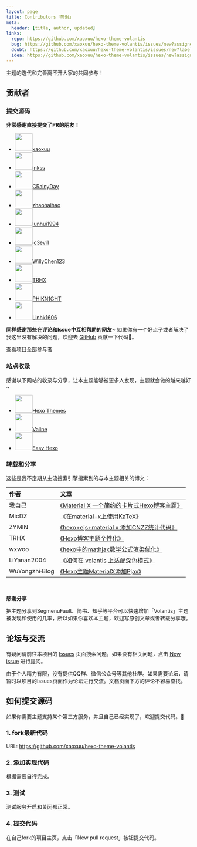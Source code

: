 ```yaml
---
layout: page
title: Contributors「鸣谢」
meta:
  header: [title, author, updated]
links:
  repo: https://github.com/xaoxuu/hexo-theme-volantis
  bug: https://github.com/xaoxuu/hexo-theme-volantis/issues/new?assignees=&labels=BUG&template=bug-report.md
  doubt: https://github.com/xaoxuu/hexo-theme-volantis/issues/new?labels=疑问&template=question-report.md
  idea: https://github.com/xaoxuu/hexo-theme-volantis/issues/new?assignees=&labels=建议&template=feature-request.md
---
```


主题的迭代和完善离不开大家的共同参与！

## 贡献者

### 提交源码

**非常感谢直接提交了PR的朋友！**

<ul class="pure circle">
<li><a href='https://github.com/xaoxuu'><img height='48px' src='https://avatars1.githubusercontent.com/u/16400144?s=48&v=4'>xaoxuu</a></li>
<li><a href='https://github.com/inkss'><img height='48px' src='https://avatars2.githubusercontent.com/u/31947043?s=48&v=4'>inkss</a></li>
<li><a href='https://github.com/CRainyDay'><img height='48px' src='https://avatars2.githubusercontent.com/u/46487957?s=48&v=4'>CRainyDay</a></li>
<li><a href='https://github.com/zhaohaihao'><img height='48px' src='https://avatars1.githubusercontent.com/u/16284860?s=48&v=4'>zhaohaihao</a></li>
<li><a href='https://github.com/lunhui1994'><img height='48px' src='https://avatars2.githubusercontent.com/u/18746902?s=48&v=4'>lunhui1994</a></li>
<li><a href='https://github.com/ic3evi1'><img height='48px' src='https://avatars0.githubusercontent.com/u/11464700?s=48&v=4'>ic3evi1</a></li>
<li><a href='https://github.com/WillyChen123'><img height='48px' src='https://avatars2.githubusercontent.com/u/8603271?s=48&v=4'>WillyChen123</a></li>
<li><a href='https://github.com/TRHX'><img height='48px' src='https://avatars3.githubusercontent.com/u/42269246?s=48&v=4'>TRHX</a></li>
<li><a href='https://github.com/PHIKN1GHT'><img height='48px' src='https://avatars0.githubusercontent.com/u/42083023?s=48&v=4'>PHIKN1GHT</a></li>
<li><a href='https://github.com/Linhk1606'><img height='48px' src='https://avatars1.githubusercontent.com/u/50829219?s=48&v=4'>Linhk1606</a></li>
</ul>


**同样感谢那些在评论和Issue中互相帮助的网友~**
如果你有一个好点子或者解决了我这里没有解决的问题，欢迎去 <btn>[GitHub](https://github.com/xaoxuu/hexo-theme-volantis/)</btn> 贡献一下代码👏。

<btn class='regular'>[查看项目全部参与者](https://github.com/xaoxuu/hexo-theme-volantis/Contr)</btn>

### 站点收录

感谢以下网站的收录与分享，让本主题能够被更多人发现，主题就会做的越来越好~

<ul class="pure rounded auto-width">
<li><a href='https://hexo.io/themes/'><img height='48px' src='https://img.vim-cn.com/72/7e917e9b7bd3ee1cb593494610506c998eefb2.jpg'>Hexo Themes</a></li>
<li><a href='https://valine.js.org/hexo.html#hexo-theme-volantis'><img height='48px' src='https://img.vim-cn.com/69/c9df34f04c86d32de9096a595fb5865711403c.png'>Valine</a></li>
<li><a href='https://easyhexo.com/2-Theme-use-and-config/2-6-hexo-theme-volantis/'><img height='48px' src='https://img.vim-cn.com/f9/9aa61ab88b95cdbee98929700ec250c640def9.jpg'>Easy Hexo</a></li>
</ul>

### 转载和分享

这些是我不定期从主流搜索引擎搜索到的与本主题相关的博文：

| 作者   | 文章                                                         |
| :------ | :------------------------------------------------------------ |
| 我自己 | [《Material X 一个简约的卡片式Hexo博客主题》](https://segmentfault.com/a/1190000016006194) |
| MicDZ | [《在material-x上使用KaTeX》](https://www.micdz.cn/article/katex-on-volantis/) |
| ZYMIN | [《hexo+ejs+material x 添加CNZZ统计代码》](https://zymin.cn/arcticle/hexo+ejs+material.html) |
| TRHX | [《Hexo博客主题个性化》](https://itrhx.com/2018/08/27/A04-Hexo-blog-topic-personalization/) |
| wxwoo | [《hexo中的mathjax数学公式渲染优化》](https://wxwoo.top/2019/05/15/hexo-mathjax-renderer-optimization/) |
| LiYanan2004 | [《如何在 volantis 上适配深色模式》](https://liyanan2004.ml/2019/Enable_Dark_mode_in_your_blog_with_volantis/) |
| WuYongzhi·Blog | [《Hexo主题MaterialX添加Pjax》](https://wuyongzhi.top/undefined/999270176/) |

<br>

**<i class='fas fa-share-alt fa-fw'></i> 感谢分享**

把主题分享到SegmenuFault、简书、知乎等平台可以快速增加「Volantis」主题被发现和使用的几率，所以如果你喜欢本主题，欢迎写原创文章或者转载分享哦。


## 论坛与交流

有疑问请前往本项目的 <btn>[Issues](https://github.com/xaoxuu/hexo-theme-volantis/issues)<btn> 页面搜索问题，如果没有相关问题，点击 <btn>[New issue](https://github.com/xaoxuu/hexo-theme-volantis/issues/new)<btn> 进行提问。

由于个人精力有限，没有提供QQ群、微信公众号等其他社群。如果需要论坛，请暂时以项目的Issues页面作为论坛进行交流。文档页面下方的评论不容易查找。


## 如何提交源码

如果你需要主题支持某个第三方服务，并且自己已经实现了，欢迎提交代码。👏

### 1. fork最新代码

URL: https://github.com/xaoxuu/hexo-theme-volantis

### 2. 添加实现代码

根据需要自行完成。

### 3. 测试

测试服务开启和关闭都正常。

### 4. 提交代码

在自己fork的项目主页，点击「New pull request」按钮提交代码。
